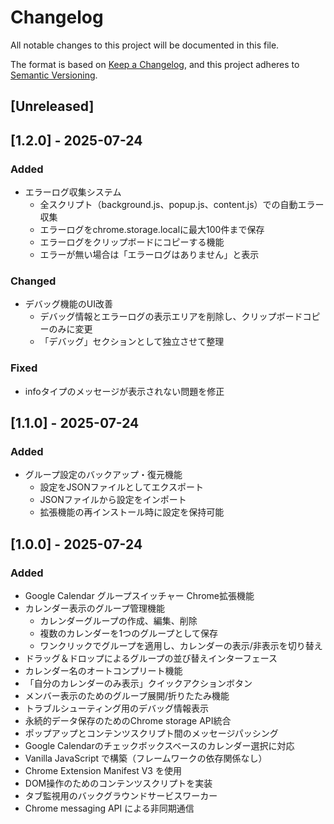 # Changelog

All notable changes to this project will be documented in this file.

The format is based on [Keep a Changelog](https://keepachangelog.com/ja/1.1.0/),
and this project adheres to [Semantic Versioning](https://semver.org/spec/v2.0.0.html).

## [Unreleased]

## [1.2.0] - 2025-07-24

### Added
- エラーログ収集システム
  - 全スクリプト（background.js、popup.js、content.js）での自動エラー収集
  - エラーログをchrome.storage.localに最大100件まで保存
  - エラーログをクリップボードにコピーする機能
  - エラーが無い場合は「エラーログはありません」と表示

### Changed
- デバッグ機能のUI改善
  - デバッグ情報とエラーログの表示エリアを削除し、クリップボードコピーのみに変更
  - 「デバッグ」セクションとして独立させて整理

### Fixed
- infoタイプのメッセージが表示されない問題を修正

## [1.1.0] - 2025-07-24

### Added
- グループ設定のバックアップ・復元機能
  - 設定をJSONファイルとしてエクスポート
  - JSONファイルから設定をインポート
  - 拡張機能の再インストール時に設定を保持可能

## [1.0.0] - 2025-07-24

### Added
- Google Calendar グループスイッチャー Chrome拡張機能
- カレンダー表示のグループ管理機能
  - カレンダーグループの作成、編集、削除
  - 複数のカレンダーを1つのグループとして保存
  - ワンクリックでグループを適用し、カレンダーの表示/非表示を切り替え
- ドラッグ＆ドロップによるグループの並び替えインターフェース
- カレンダー名のオートコンプリート機能
- 「自分のカレンダーのみ表示」クイックアクションボタン
- メンバー表示のためのグループ展開/折りたたみ機能
- トラブルシューティング用のデバッグ情報表示
- 永続的データ保存のためのChrome storage API統合
- ポップアップとコンテンツスクリプト間のメッセージパッシング
- Google Calendarのチェックボックスベースのカレンダー選択に対応
- Vanilla JavaScript で構築（フレームワークの依存関係なし）
- Chrome Extension Manifest V3 を使用
- DOM操作のためのコンテンツスクリプトを実装
- タブ監視用のバックグラウンドサービスワーカー
- Chrome messaging API による非同期通信